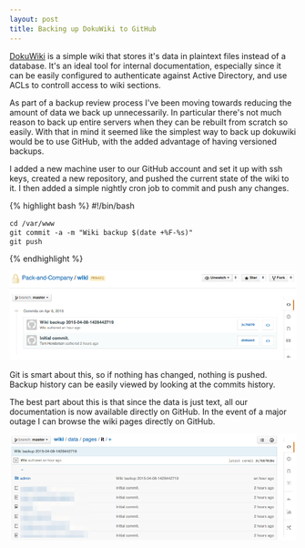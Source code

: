```yaml
---
layout: post
title: Backing up DokuWiki to GitHub
---
```


[DokuWiki](https://www.dokuwiki.org/dokuwiki#) is a simple wiki that stores it's data in plaintext files instead of a database. It's an ideal tool for internal documentation, especially since it can be easily configured to authenticate against Active Directory, and use ACLs to controll access to wiki sections.

As part of a backup review process I've been moving towards reducing the amount of data we back up unnecessarily. In particular there's not much reason to back up entire servers when they can be rebuilt from scratch so easily. With that in mind it seemed like the simplest way to back up dokuwiki would be to use GitHub, with the added advantage of having versioned backups.

I added a new machine user to our GitHub account and set it up with ssh keys, created a new repository, and pushed the current state of the wiki to it. I then added a simple nightly cron job to commit and push any changes. 

{% highlight bash %}
    #!/bin/bash

    cd /var/www
    git commit -a -m "Wiki backup $(date +%F-%s)"
    git push
{% endhighlight %}

![Backup History](/assets/images/posts/github-wiki.png)

Git is smart about this, so if nothing has changed, nothing is pushed. Backup history can be easily viewed by looking at the commits history.

The best part about this is that since the data is just text, all our documentation is now available directly on GitHub. In the event of a major outage I can browse the wiki pages directly on GitHub.

![Accessing Wiki Pages on GitHub](/assets/images/posts/github-wiki-pages.png)
